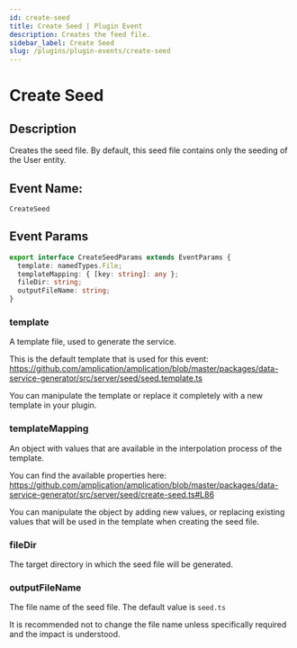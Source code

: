 ```yaml
---
id: create-seed
title: Create Seed | Plugin Event
description: Creates the feed file.
sidebar_label: Create Seed
slug: /plugins/plugin-events/create-seed
---
```


# Create Seed

## Description

Creates the seed file. By default, this seed file contains only the seeding of the User entity.

## Event Name:

`CreateSeed`

## Event Params

```ts
export interface CreateSeedParams extends EventParams {
  template: namedTypes.File;
  templateMapping: { [key: string]: any };
  fileDir: string;
  outputFileName: string;
}
```

### template

A template file, used to generate the service.

This is the default template that is used for this event:
https://github.com/amplication/amplication/blob/master/packages/data-service-generator/src/server/seed/seed.template.ts

You can manipulate the template or replace it completely with a new template in your plugin.

### templateMapping

An object with values that are available in the interpolation process of the template.

You can find the available properties here:
https://github.com/amplication/amplication/blob/master/packages/data-service-generator/src/server/seed/create-seed.ts#L86

You can manipulate the object by adding new values, or replacing existing values that will be used in the template when creating the seed file.

### fileDir

The target directory in which the seed file will be generated.

### outputFileName

The file name of the seed file. The default value is `seed.ts`

It is recommended not to change the file name unless specifically required and the impact is understood.
